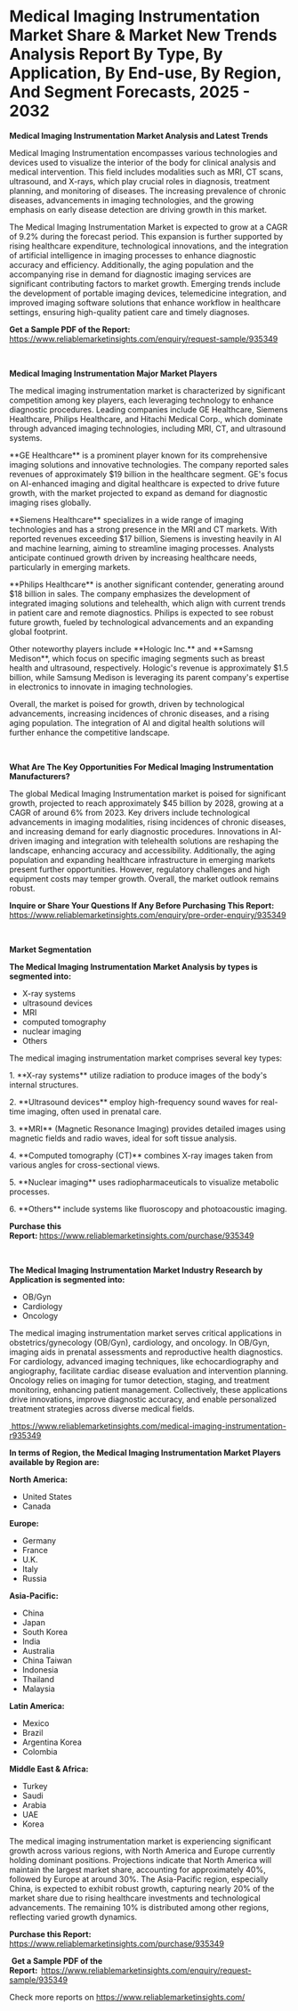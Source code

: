 <p><h1>Medical Imaging Instrumentation Market Share & Market New Trends Analysis Report By Type, By Application, By End-use, By Region, And Segment Forecasts, 2025 - 2032</h1></p><p><strong>Medical Imaging Instrumentation Market Analysis and Latest Trends</strong></p>
<p><p>Medical Imaging Instrumentation encompasses various technologies and devices used to visualize the interior of the body for clinical analysis and medical intervention. This field includes modalities such as MRI, CT scans, ultrasound, and X-rays, which play crucial roles in diagnosis, treatment planning, and monitoring of diseases. The increasing prevalence of chronic diseases, advancements in imaging technologies, and the growing emphasis on early disease detection are driving growth in this market.</p><p>The Medical Imaging Instrumentation Market is expected to grow at a CAGR of 9.2% during the forecast period. This expansion is further supported by rising healthcare expenditure, technological innovations, and the integration of artificial intelligence in imaging processes to enhance diagnostic accuracy and efficiency. Additionally, the aging population and the accompanying rise in demand for diagnostic imaging services are significant contributing factors to market growth. Emerging trends include the development of portable imaging devices, telemedicine integration, and improved imaging software solutions that enhance workflow in healthcare settings, ensuring high-quality patient care and timely diagnoses.</p></p>
<p><strong>Get a Sample PDF of the Report:&nbsp;</strong> <a href="https://www.reliablemarketinsights.com/enquiry/request-sample/935349?utm_campaign=2868&utm_medium=2&utm_source=Github&utm_content=ia&utm_term=04032025&utm_id=medical-imaging-instrumentation">https://www.reliablemarketinsights.com/enquiry/request-sample/935349</a></p>
<p>&nbsp;</p>
<p><strong>Medical Imaging Instrumentation Major Market Players</strong></p>
<p><p>The medical imaging instrumentation market is characterized by significant competition among key players, each leveraging technology to enhance diagnostic procedures. Leading companies include GE Healthcare, Siemens Healthcare, Philips Healthcare, and Hitachi Medical Corp., which dominate through advanced imaging technologies, including MRI, CT, and ultrasound systems.</p><p>**GE Healthcare** is a prominent player known for its comprehensive imaging solutions and innovative technologies. The company reported sales revenues of approximately $19 billion in the healthcare segment. GE's focus on AI-enhanced imaging and digital healthcare is expected to drive future growth, with the market projected to expand as demand for diagnostic imaging rises globally.</p><p>**Siemens Healthcare** specializes in a wide range of imaging technologies and has a strong presence in the MRI and CT markets. With reported revenues exceeding $17 billion, Siemens is investing heavily in AI and machine learning, aiming to streamline imaging processes. Analysts anticipate continued growth driven by increasing healthcare needs, particularly in emerging markets.</p><p>**Philips Healthcare** is another significant contender, generating around $18 billion in sales. The company emphasizes the development of integrated imaging solutions and telehealth, which align with current trends in patient care and remote diagnostics. Philips is expected to see robust future growth, fueled by technological advancements and an expanding global footprint.</p><p>Other noteworthy players include **Hologic Inc.** and **Samsng Medison**, which focus on specific imaging segments such as breast health and ultrasound, respectively. Hologic's revenue is approximately $1.5 billion, while Samsung Medison is leveraging its parent company's expertise in electronics to innovate in imaging technologies.</p><p>Overall, the market is poised for growth, driven by technological advancements, increasing incidences of chronic diseases, and a rising aging population. The integration of AI and digital health solutions will further enhance the competitive landscape.</p></p>
<p>&nbsp;</p>
<p><strong>What Are The Key Opportunities For Medical Imaging Instrumentation Manufacturers?</strong></p>
<p><p>The global Medical Imaging Instrumentation market is poised for significant growth, projected to reach approximately $45 billion by 2028, growing at a CAGR of around 6% from 2023. Key drivers include technological advancements in imaging modalities, rising incidences of chronic diseases, and increasing demand for early diagnostic procedures. Innovations in AI-driven imaging and integration with telehealth solutions are reshaping the landscape, enhancing accuracy and accessibility. Additionally, the aging population and expanding healthcare infrastructure in emerging markets present further opportunities. However, regulatory challenges and high equipment costs may temper growth. Overall, the market outlook remains robust.</p></p>
<p><strong>Inquire or Share Your Questions If Any Before Purchasing This Report:</strong> <a href="https://www.reliablemarketinsights.com/enquiry/pre-order-enquiry/935349?utm_campaign=2868&utm_medium=2&utm_source=Github&utm_content=ia&utm_term=04032025&utm_id=medical-imaging-instrumentation">https://www.reliablemarketinsights.com/enquiry/pre-order-enquiry/935349</a></p>
<p>&nbsp;</p>
<p><strong>Market Segmentation</strong></p>
<p><strong>The Medical Imaging Instrumentation Market Analysis by types is segmented into:</strong></p>
<p><ul><li>X-ray systems</li><li>ultrasound devices</li><li>MRI</li><li>computed tomography</li><li>nuclear imaging</li><li>Others</li></ul></p>
<p><p>The medical imaging instrumentation market comprises several key types: </p><p>1. **X-ray systems** utilize radiation to produce images of the body's internal structures. </p><p>2. **Ultrasound devices** employ high-frequency sound waves for real-time imaging, often used in prenatal care. </p><p>3. **MRI** (Magnetic Resonance Imaging) provides detailed images using magnetic fields and radio waves, ideal for soft tissue analysis. </p><p>4. **Computed tomography (CT)** combines X-ray images taken from various angles for cross-sectional views. </p><p>5. **Nuclear imaging** uses radiopharmaceuticals to visualize metabolic processes. </p><p>6. **Others** include systems like fluoroscopy and photoacoustic imaging.</p></p>
<p><strong>Purchase this Report:&nbsp;</strong><a href="https://www.reliablemarketinsights.com/purchase/935349?utm_campaign=2868&utm_medium=2&utm_source=Github&utm_content=ia&utm_term=04032025&utm_id=medical-imaging-instrumentation">https://www.reliablemarketinsights.com/purchase/935349</a></p>
<p>&nbsp;</p>
<p><strong>The Medical Imaging Instrumentation Market Industry Research by Application is segmented into:</strong></p>
<p><ul><li>OB/Gyn</li><li>Cardiology</li><li>Oncology</li></ul></p>
<p><p>The medical imaging instrumentation market serves critical applications in obstetrics/gynecology (OB/Gyn), cardiology, and oncology. In OB/Gyn, imaging aids in prenatal assessments and reproductive health diagnostics. For cardiology, advanced imaging techniques, like echocardiography and angiography, facilitate cardiac disease evaluation and intervention planning. Oncology relies on imaging for tumor detection, staging, and treatment monitoring, enhancing patient management. Collectively, these applications drive innovations, improve diagnostic accuracy, and enable personalized treatment strategies across diverse medical fields.</p></p>
<p><a href="https://www.reliablemarketinsights.com/medical-imaging-instrumentation-r935349?utm_campaign=2868&utm_medium=2&utm_source=Github&utm_content=ia&utm_term=04032025&utm_id=medical-imaging-instrumentation">&nbsp;https://www.reliablemarketinsights.com/medical-imaging-instrumentation-r935349</a></p>
<p><strong>In terms of Region, the Medical Imaging Instrumentation Market Players available by Region are:</strong></p>
<p>
    <p> <strong> North America: </strong>
        <ul>
            <li>United States</li>
            <li>Canada</li>
        </ul>
        </p> 
    <p> <strong> Europe: </strong>
        <ul>
            <li>Germany</li>
            <li>France</li>
            <li>U.K.</li>
            <li>Italy</li>
            <li>Russia</li>
        </ul>
        </p> 
    <p> <strong> Asia-Pacific: </strong>
        <ul>
            <li>China</li>
            <li>Japan</li>
            <li>South Korea</li>
            <li>India</li>
            <li>Australia</li>
            <li>China Taiwan</li>
            <li>Indonesia</li>
            <li>Thailand</li>
            <li>Malaysia</li>
        </ul>
        </p> 
    <p> <strong> Latin America: </strong>
        <ul>
            <li>Mexico</li>
            <li>Brazil</li>
            <li>Argentina Korea</li>
            <li>Colombia</li>
        </ul>
        </p> 
    <p> <strong> Middle East & Africa: </strong>
        <ul>
            <li>Turkey</li>
            <li>Saudi</li>
            <li>Arabia</li>
            <li>UAE</li>
            <li>Korea</li>
        </ul>
    </p>
    </p>
<p><p>The medical imaging instrumentation market is experiencing significant growth across various regions, with North America and Europe currently holding dominant positions. Projections indicate that North America will maintain the largest market share, accounting for approximately 40%, followed by Europe at around 30%. The Asia-Pacific region, especially China, is expected to exhibit robust growth, capturing nearly 20% of the market share due to rising healthcare investments and technological advancements. The remaining 10% is distributed among other regions, reflecting varied growth dynamics.</p></p>
<p><strong>Purchase this Report: </strong><a href="https://www.reliablemarketinsights.com/purchase/935349?utm_campaign=2868&utm_medium=2&utm_source=Github&utm_content=ia&utm_term=04032025&utm_id=medical-imaging-instrumentation">https://www.reliablemarketinsights.com/purchase/935349</a></p>
<p>&nbsp;<strong>Get a Sample PDF of the Report:&nbsp;&nbsp;</strong><a href="https://www.reliablemarketinsights.com/enquiry/request-sample/935349?utm_campaign=2868&utm_medium=2&utm_source=Github&utm_content=ia&utm_term=04032025&utm_id=medical-imaging-instrumentation">https://www.reliablemarketinsights.com/enquiry/request-sample/935349</a></p>
<p><strong></strong></p>
<p>Check more reports on <a href="https://www.reliablemarketinsights.com/?utm_campaign=2868&utm_medium=2&utm_source=Github&utm_content=ia&utm_term=04032025&utm_id=medical-imaging-instrumentation">https://www.reliablemarketinsights.com/</a></p>